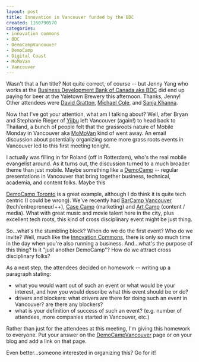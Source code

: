 ```yaml
--- 
layout: post
title: Innovation in Vancouver funded by the BDC
created: 1160790570
categories: 
- innovation commons
- BDC
- DemoCampVancouver
- DemoCamp
- Digital Coast
- MoMoVan
- Vancouver
---
```

<p>Wasn&#39;t that a fun title? Not quite correct, of course -- but Jenny Yang who works at the <a href="http://www.bdc.ca">Business Development Bank of Canada aka BDC</a> did end up paying for beer at the Yaletown Brewery this afternoon. Thanks, Jenny! Other attendees were <a href="http://www.davidrdgratton.com/">David Gratton</a>, <a href="http://www.quixit.com">Michael Cole</a>, and <a href="http://khannafedina.com/">Sanja Khanna</a>. </p><p>Now that I&#39;ve got your attention, what am I talking about? Well, after Bryan and Stephanie Rieger of <a href="http://www.yiibu.com">Yiibu</a> left Vancouver (again!) to head back to Thailand, a bunch of people felt that the grassroots nature of Mobile Monday in Vancouver aka <a href="http://www.momovan.org">MoMoVan</a> kind of went away. An email discussion about potentially organizing some more grass roots events in Vancouver led to this first meeting tonight.</p><p>I actually was filling in for Roland (off in Rotterdam), who&#39;s the real mobile evangelist around. As it turns out, the discussion turned to a much broader theme than just mobile. Maybe something like a <a href="http://barcamp.org/DemoCamp">DemoCamp</a> -- regular presentations in Vancouver that bring together business, technical, academia, and content folks. Maybe this<br /></p><p><a href="http://barcamp.org/DemoCampToronto1">DemoCamp Toronto</a> is a great example, although I do think it is quite tech centric (I could be wrong). We&#39;ve recently had <a href="http://barcamp.org/BarCampVancouver">BarCamp Vancouver</a> (tech/entrepreneur/++), <a href="http://casecamp.org/home/show/CaseCampVancouver1">Case Camp</a> (marketing) and <a href="http://barcamp.org/ArtCamp">Art Camp</a> (content / media). What with great music and movie talent here in the city, plus excellent tech roots, this kind of cross disciplinary event might be just thing.</p><p>So...what&#39;s the stumbling block? When do we do the first event? Who do we invite? Well, much like the <a href="http://www.innovationcommons.ca">Innovation Commons</a>, there is only so much time in the day when you&#39;re also running a business. And...what&#39;s the purpose of this thing? Is it &quot;just another DemoCamp&quot;? How do we attract cross disciplinary folks?<br /> </p><p>As a next step, the attendees decided on homework -- writing up a paragraph stating:</p><ul><li>what you would want out of such an event or what would be your interest, and how you would describe what this event should be or do? </li><li>drivers and blockers: what drivers are there for doing such an event in Vancouver? are there any blockers?</li><li>what is your definition of success of such an event? (e.g. number of attendees, more companies started in Vancouver, etc.)&nbsp;</li></ul><p>Rather than just for the attendees at this meeting, I&#39;m giving this homework to everyone. Put your answer on the <a href="http://barcamp.org/DemoCampVancouver">DemoCampVancouver</a> page or on your blog and add a link on that page.</p><p>Even better...someone interested in organizing this? Go for it!&nbsp;</p>
<!--break-->
